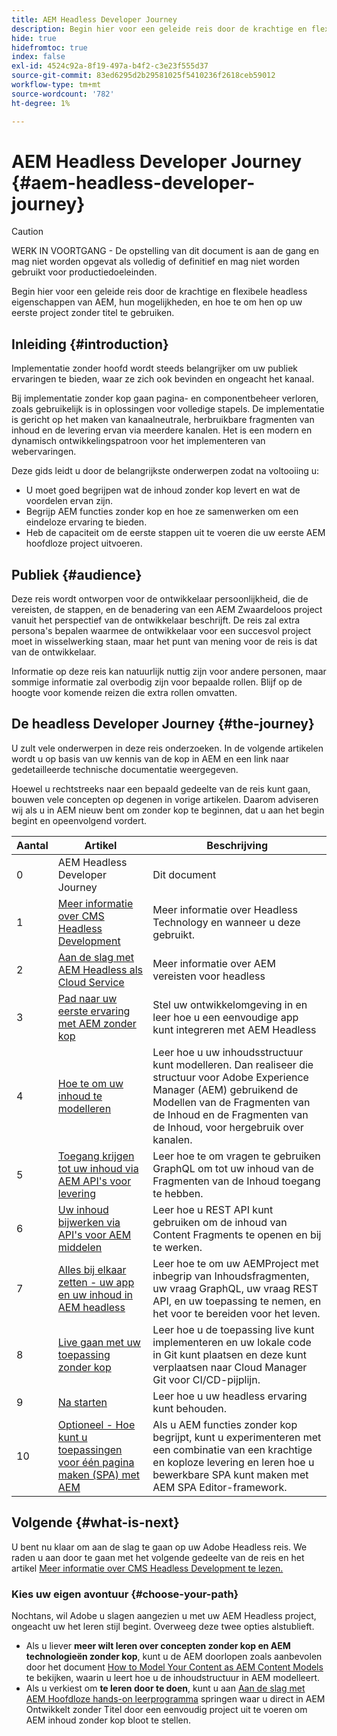 ```yaml
---
title: AEM Headless Developer Journey
description: Begin hier voor een geleide reis door de krachtige en flexibele headless eigenschappen van AEM, hun mogelijkheden, en hoe te om hen op uw eerste ontwikkelingsproject te gebruiken.
hide: true
hidefromtoc: true
index: false
exl-id: 4524c92a-8f19-497a-b4f2-c3e23f555d37
source-git-commit: 83ed6295d2b29581025f5410236f2618ceb59012
workflow-type: tm+mt
source-wordcount: '782'
ht-degree: 1%

---
```


# AEM Headless Developer Journey {#aem-headless-developer-journey}

>[!CAUTION]
>
>WERK IN VOORTGANG - De opstelling van dit document is aan de gang en mag niet worden opgevat als volledig of definitief en mag niet worden gebruikt voor productiedoeleinden.

Begin hier voor een geleide reis door de krachtige en flexibele headless eigenschappen van AEM, hun mogelijkheden, en hoe te om hen op uw eerste project zonder titel te gebruiken.

## Inleiding {#introduction}

Implementatie zonder hoofd wordt steeds belangrijker om uw publiek ervaringen te bieden, waar ze zich ook bevinden en ongeacht het kanaal.

Bij implementatie zonder kop gaan pagina- en componentbeheer verloren, zoals gebruikelijk is in oplossingen voor volledige stapels. De implementatie is gericht op het maken van kanaalneutrale, herbruikbare fragmenten van inhoud en de levering ervan via meerdere kanalen. Het is een modern en dynamisch ontwikkelingspatroon voor het implementeren van webervaringen.

Deze gids leidt u door de belangrijkste onderwerpen zodat na voltooiing u:

* U moet goed begrijpen wat de inhoud zonder kop levert en wat de voordelen ervan zijn.
* Begrijp AEM functies zonder kop en hoe ze samenwerken om een eindeloze ervaring te bieden.
* Heb de capaciteit om de eerste stappen uit te voeren die uw eerste AEM hoofdloze project uitvoeren.

## Publiek {#audience}

Deze reis wordt ontworpen voor de ontwikkelaar persoonlijkheid, die de vereisten, de stappen, en de benadering van een AEM Zwaardeloos project vanuit het perspectief van de ontwikkelaar beschrijft. De reis zal extra persona&#39;s bepalen waarmee de ontwikkelaar voor een succesvol project moet in wisselwerking staan, maar het punt van mening voor de reis is dat van de ontwikkelaar.

Informatie op deze reis kan natuurlijk nuttig zijn voor andere personen, maar sommige informatie zal overbodig zijn voor bepaalde rollen. Blijf op de hoogte voor komende reizen die extra rollen omvatten.

## De headless Developer Journey {#the-journey}

U zult vele onderwerpen in deze reis onderzoeken. In de volgende artikelen wordt u op basis van uw kennis van de kop in AEM en een link naar gedetailleerde technische documentatie weergegeven.

Hoewel u rechtstreeks naar een bepaald gedeelte van de reis kunt gaan, bouwen vele concepten op degenen in vorige artikelen. Daarom adviseren wij als u in AEM nieuw bent om zonder kop te beginnen, dat u aan het begin begint en opeenvolgend vordert.

| Aantal | Artikel | Beschrijving |
|---|---|---|
| 0 | AEM Headless Developer Journey | Dit document |
| 1 | [Meer informatie over CMS Headless Development](learn-about.md) | Meer informatie over Headless Technology en wanneer u deze gebruikt. |
| 2 | [Aan de slag met AEM Headless als Cloud Service](getting-started.md) | Meer informatie over AEM vereisten voor headless |
| 3 | [Pad naar uw eerste ervaring met AEM zonder kop](path-to-first-experience.md) | Stel uw ontwikkelomgeving in en leer hoe u een eenvoudige app kunt integreren met AEM Headless |
| 4 | [Hoe te om uw inhoud te modelleren](model-your-content.md) | Leer hoe u uw inhoudsstructuur kunt modelleren. Dan realiseer die structuur voor Adobe Experience Manager (AEM) gebruikend de Modellen van de Fragmenten van de Inhoud en de Fragmenten van de Inhoud, voor hergebruik over kanalen. |
| 5 | [Toegang krijgen tot uw inhoud via AEM API&#39;s voor levering](access-your-content.md) | Leer hoe te om vragen te gebruiken GraphQL om tot uw inhoud van de Fragmenten van de Inhoud toegang te hebben. |
| 6 | [Uw inhoud bijwerken via API&#39;s voor AEM middelen](update-your-content.md) | Leer hoe u REST API kunt gebruiken om de inhoud van Content Fragments te openen en bij te werken. |
| 7 | [Alles bij elkaar zetten - uw app en uw inhoud in AEM headless](put-it-all-together.md) | Leer hoe te om uw AEMProject met inbegrip van Inhoudsfragmenten, uw vraag GraphQL, uw vraag REST API, en uw toepassing te nemen, en het voor te bereiden voor het leven. |
| 8 | [Live gaan met uw toepassing zonder kop](go-live.md) | Leer hoe u de toepassing live kunt implementeren en uw lokale code in Git kunt plaatsen en deze kunt verplaatsen naar Cloud Manager Git voor CI/CD-pijplijn. |
| 9 | [Na starten](post-launch.md) | Leer hoe u uw headless ervaring kunt behouden. |
| 10 | [Optioneel - Hoe kunt u toepassingen voor één pagina maken (SPA) met AEM](create-spa.md) | Als u AEM functies zonder kop begrijpt, kunt u experimenteren met een combinatie van een krachtige en koploze levering en leren hoe u bewerkbare SPA kunt maken met AEM SPA Editor-framework. |

## Volgende {#what-is-next}

U bent nu klaar om aan de slag te gaan op uw Adobe Headless reis. We raden u aan door te gaan met het volgende gedeelte van de reis en het artikel [Meer informatie over CMS Headless Development te lezen.](learn-about.md)

### Kies uw eigen avontuur {#choose-your-path}

Nochtans, wil Adobe u slagen aangezien u met uw AEM Headless project, ongeacht uw het leren stijl begint. Overweeg deze twee opties alstublieft.

* Als u liever **meer wilt leren over concepten zonder kop en AEM technologieën zonder kop**, kunt u de AEM doorlopen zoals aanbevolen door het document [How to Model Your Content as AEM Content Models](model-your-content.md) te bekijken, waarin u leert hoe u de inhoudstructuur in AEM modelleert.
* Als u verkiest om **te leren door te doen**, kunt u aan [Aan de slag met AEM Hoofdloze hands-on leerprogramma](https://experienceleague.adobe.com/docs/experience-manager-learn/getting-started-with-aem-headless/graphql/multi-step/overview.html) springen waar u direct in AEM Ontwikkelt zonder Titel door een eenvoudig project uit te voeren om AEM inhoud zonder kop bloot te stellen.
